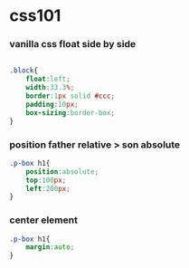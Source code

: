 # css101
### vanilla css float side by side

```css

.block{
	float:left;
	width:33.3%;
	border:1px solid #ccc;
	padding:10px;
	box-sizing:border-box;
}
```

### position father relative > son absolute

```css
.p-box h1{
	position:absolute;
	top:100px;
	left:200px;
}
```

### center element 

```css
.p-box h1{
	margin:auto;
}
```
